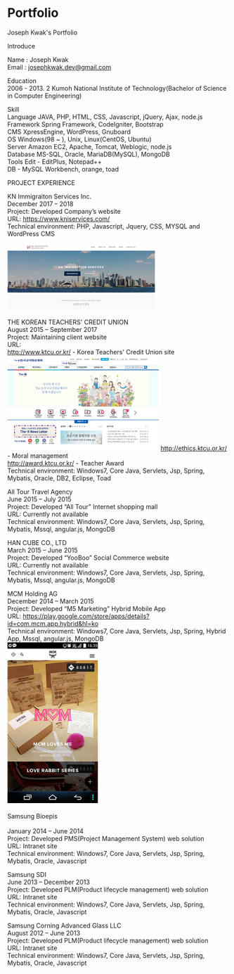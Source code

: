 # Portfolio
Joseph Kwak's Portfolio

Introduce

Name : Joseph Kwak <br/>
Email : josephkwak.dev@gmail.com 

Education<br/>
2006 - 2013. 2 Kumoh National Institute of Technology(Bachelor of Science in Computer Engineering)

Skill<br/>
Language    JAVA, PHP, HTML, CSS, Javascript, jQuery, Ajax, node.js<br/>
Framework   Spring Framework, CodeIgniter, Bootstrap<br/>
CMS         XpressEngine, WordPress, Gnuboard <br/>
OS          Windows(98 ~ ), Unix, Linux(CentOS, Ubuntu) <br/>
Server      Amazon EC2, Apache, Tomcat, Weblogic, node.js <br/>
Database    MS-SQL, Oracle, MariaDB(MySQL), MongoDB <br/>
Tools       Edit - EditPlus, Notepad++ <br/>
            DB - MySQL Workbench, orange, toad <br/>

PROJECT EXPERIENCE <br/>

KN Immigraiton Services Inc. 	<br/>
December 2017 –  2018 <br/>
Project: Developed Company’s website <br/>
URL: https://www.kniservices.com/<br/>
Technical environment: PHP, Javascript, Jquery, CSS, MYSQL and WordPress CMS<br/>

<img src="https://github.com/kwakchulyong/Portfolio/blob/master/img/1.png">

THE KOREAN TEACHERS' CREDIT UNION 	<br/>
August 2015 –  September 2017 <br/>
Project: Maintaining client website <br/>
URL: <br/>
http://www.ktcu.or.kr/    - Korea Teachers' Credit Union site<br/>
<img src="https://github.com/kwakchulyong/Portfolio/blob/master/img/2.png">
http://ethics.ktcu.or.kr/ - Moral management<br/>
http://award.ktcu.or.kr/  - Teacher Award<br/>
Technical environment: Windows7, Core Java, Servlets, Jsp, Spring, Mybatis, Oracle, DB2, Eclipse, Toad<br/>

All Tour Travel Agency	<br/>
June 2015 –  July 2015<br/>
Project: Developed “All Tour” Internet shopping mall<br/>
URL: Currently not available<br/>
Technical environment: Windows7, Core Java, Servlets, Jsp, Spring, Mybatis, Mssql, angular.js, MongoDB<br/>

HAN CUBE CO., LTD<br/>
March 2015 –  June 2015<br/>
Project: Developed “YooBoo” Social Commerce website<br/>
URL: Currently not available<br/>
Technical environment: Windows7, Core Java, Servlets, Jsp, Spring, Mybatis, Mssql, angular.js, MongoDB<br/>

MCM Holding AG<br/>
December 2014 –  March 2015<br/>
Project: Developed “M5 Marketing” Hybrid Mobile App<br/>
URL: https://play.google.com/store/apps/details?id=com.mcm.app.hybrid&hl=ko <br/>
Technical environment: Windows7, Core Java, Servlets, Jsp, Spring, Hybrid App, Mssql, angular.js, MongoDB<br/>
<img src="https://github.com/kwakchulyong/Portfolio/blob/master/img/3.png">

Samsung Bioepis<br/>	
January 2014 –  June 2014<br/>
Project: Developed PMS(Project Management System) web solution<br/>
URL: Intranet site<br/>
Technical environment: Windows7, Core Java, Servlets, Jsp, Spring, Mybatis, Oracle, Javascript<br/>

Samsung SDI	<br/>
June 2013 –  December 2013<br/>
Project: Developed PLM(Product lifecycle management) web solution<br/>
URL: Intranet site<br/>
Technical environment: Windows7, Core Java, Servlets, Jsp, Spring, Mybatis, Oracle, Javascript<br/>

Samsung Corning Advanced Glass LLC	<br/>
August 2012 –  June 2013<br/>
Project: Developed PLM(Product lifecycle management) web solution<br/>
URL: Intranet site<br/>
Technical environment: Windows7, Core Java, Servlets, Jsp, Spring, Mybatis, Oracle, Javascript<br/>

